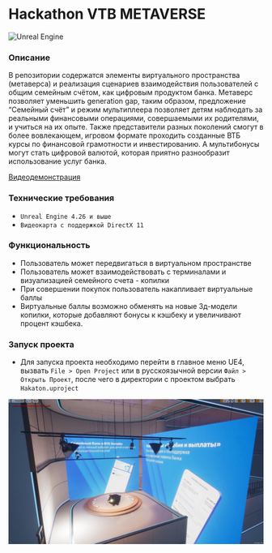 #  Hackathon VTB METAVERSE


![Unreal Engine](https://img.shields.io/badge/unrealengine-%23313131.svg?style=for-the-badge&logo=unrealengine&logoColor=white)
### Описание

В репозитории содержатся элементы виртуального пространства (метаверса) и реализация сценариев взаимодействия пользователей с общим семейным счётом, как цифровым продуктом банка. Метаверс позволяет уменьшить generation gap, таким образом, предложение “Семейный счёт” и режим мультиплеера позволяет детям наблюдать за реальными финансовыми операциями, совершаемыми их родителями, и учиться на их опыте. Также представители разных поколений смогут в более вовлекающем, игровом формате проходить созданные ВТБ курсы по финансовой грамотности и инвестированию. А мультибонусы могут стать цифровой валютой, которая приятно разнообразит использование услуг банка.

[Видеодемонстрация](https://disk.yandex.ru/i/YKX2I7usrsJWUw)

### Технические требования
- `Unreal Engine 4.26 и выше`
- `Видеокарта с поддержкой DirectX 11`

### Функциональность

- Пользователь может передвигаться в виртуальном пространстве
- Пользователь может взаимодействовать с терминалами и визуализацией семейного счета - копилки
- При совершении покупок пользователь накапливает виртуальные баллы
- Виртуальные баллы возможно обменять на новые 3д-модели копилки, которые добавляют бонусы к кэшбеку и увеличивают процент кэшбека.


### Запуск проекта

- Для запуска проекта необходимо перейти в главное меню UE4, вызвать `File > Open Project` или в русскоязычной версии `Файл > Открыть Проект`, после чего в директории с проектом выбрать `Hakaton.uproject`


![Screenshot](Screenshot.png)
